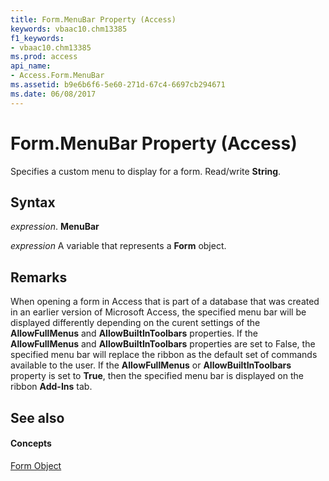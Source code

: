```yaml
---
title: Form.MenuBar Property (Access)
keywords: vbaac10.chm13385
f1_keywords:
- vbaac10.chm13385
ms.prod: access
api_name:
- Access.Form.MenuBar
ms.assetid: b9e6b6f6-5e60-271d-67c4-6697cb294671
ms.date: 06/08/2017
---
```



# Form.MenuBar Property (Access)

Specifies a custom menu to display for a form. Read/write **String**.


## Syntax

 _expression_. **MenuBar**

 _expression_ A variable that represents a **Form** object.


## Remarks

When opening a form in Access that is part of a database that was created in an earlier version of Microsoft Access, the specified menu bar will be displayed differently depending on the curent settings of the **AllowFullMenus** and **AllowBuiltInToolbars** properties. If the **AllowFullMenus** and **AllowBuiltInToolbars** properties are set to False, the specified menu bar will replace the ribbon as the default set of commands available to the user. If the **AllowFullMenus** or **AllowBuiltInToolbars** property is set to **True**, then the specified menu bar is displayed on the ribbon **Add-Ins** tab.


## See also


#### Concepts


[Form Object](form-object-access.md)


